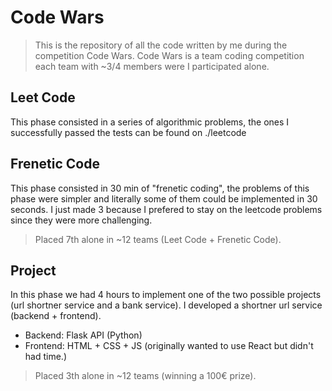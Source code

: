 # Code Wars
> This is the repository of all the code written by me during the competition Code Wars. Code Wars is a team coding competition each team with ~3/4 members were I participated alone.

## Leet Code
This phase consisted in a series of algorithmic problems, the ones I successfully passed the tests can be found on ./leetcode

## Frenetic Code
This phase consisted in 30 min of "frenetic coding", the problems of this phase were simpler and literally some of them could be implemented in 30 seconds. I just made 3 because I prefered to stay on the leetcode problems since they were more challenging.
>Placed 7th alone in ~12 teams (Leet Code + Frenetic Code).


## Project
In this phase we had 4 hours to implement one of the two possible projects (url shortner service and a bank service).
I developed a shortner url service (backend + frontend).
- Backend: Flask API (Python)
- Frontend: HTML + CSS + JS (originally wanted to use React but didn't had time.)

>Placed 3th alone in ~12 teams (winning a 100€ prize).
